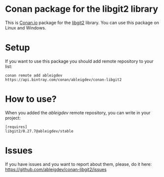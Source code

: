 # Conan package for the libgit2 library
This is [Conan.io](https://conan.io) package for the [libgit2](https://libgit2.org) library.
You can use this package on Linux and Windows.

# Setup
If you want to use this package you should add remote repository to your list:

`conan remote add ableigdev https://api.bintray.com/conan/ableigdev/conan-libgit2`

# How to use?
When you added the _ableigdev_ remote repository, you can write in your project:

`[requires]` <br>
 `libgit2/0.27.7@ableigdev/stable`

# Issues
If you have issues and you want to report about them, please, do it here:
https://github.com/ableigdev/conan-libgit2/issues